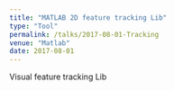 ```yaml
---
title: "MATLAB 2D feature tracking Lib"
type: "Tool"
permalink: /talks/2017-08-01-Tracking
venue: "Matlab"
date: 2017-08-01
---
```


Visual feature tracking Lib
